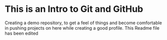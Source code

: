 # This is an Intro to Git and GitHub

Creating a demo repository, to get a feel of things and become comfortable in pushing projects on here while creating a good profile.
This Readme file has been edited
